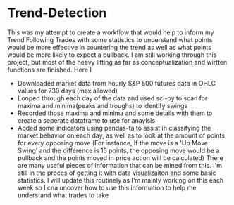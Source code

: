 # Trend-Detection
This was my attempt to create a workflow that would help to inform my Trend Following Trades with some statistics to understand what points would be more effective in countering the trend as well as what points would be more likely to expect a pullback. I am still working through this project, but most of the heavy lifting as far as conceptualization and wirtten functions are finished. Here I
* Downloaded market data from hourly S&P 500 futures data in OHLC values for 730 days (max allowed)
* Looped through each day of the data and used sci-py to scan for maxima and minima(peaks and troughs) to identify swings
*  Recorded those maxima and minima and some details with them to create a seperate dataframe to use for anaylsis
*  Added some indicators using pandas-ta to assist in classifying the market behavior on each day, as well as to look at the amount of points for every opposing move (For instance, If the move is a 'Up Move: Swing' and the difference is 15 points, the opposing move would be a pullback and the points moved in price action will be calculated)
  There are many useful pieces of information that can be mined from this. I'm still in the proces of getting it with data visualizaiton and some basic statistics. I will update this routinely as I'm mainly working on this each week so I cna uncover how to use this information to help me understand what trades to take
